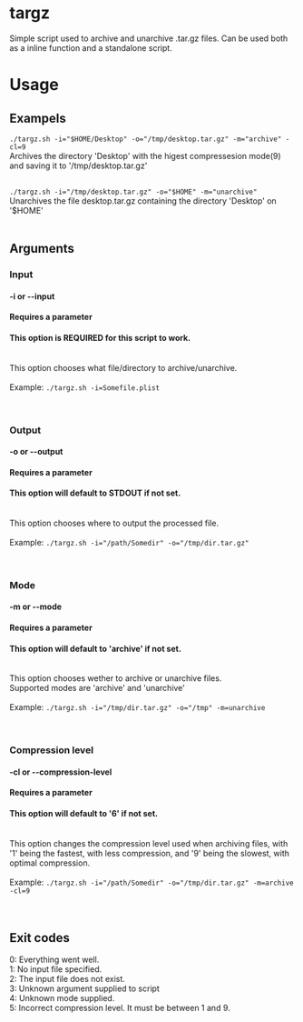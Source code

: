 # targz
Simple script used to archive and unarchive .tar.gz files. Can be used both as a inline function and a standalone script.

# Usage
## Exampels
`./targz.sh -i="$HOME/Desktop" -o="/tmp/desktop.tar.gz" -m="archive" -cl=9`<br>
Archives the directory 'Desktop' with the higest compressesion mode(9) and saving it to '/tmp/desktop.tar.gz'<br>
<br>

`./targz.sh -i="/tmp/desktop.tar.gz" -o="$HOME" -m="unarchive"`<br>
Unarchives the file desktop.tar.gz containing the directory 'Desktop' on '$HOME'<br>
<br>

## Arguments

### Input
#### -i or --input
#### Requires a parameter
#### This option is REQUIRED for this script to work.
<br>This option chooses what file/directory to archive/unarchive.<br><br>
Example: `./targz.sh -i=Somefile.plist`
<br><br><br>

### Output
#### -o or --output
#### Requires a parameter
#### This option will default to STDOUT if not set.
<br>This option chooses where to output the processed file.<br><br>
Example: `./targz.sh -i="/path/Somedir" -o="/tmp/dir.tar.gz"`
<br><br><br>

### Mode
#### -m or --mode
#### Requires a parameter
#### This option will default to 'archive' if not set.
<br>This option chooses wether to archive or unarchive files.<br>
Supported modes are 'archive' and 'unarchive'<br><br>
Example: `./targz.sh -i="/tmp/dir.tar.gz" -o="/tmp" -m=unarchive`
<br><br><br>

### Compression level
#### -cl or --compression-level
#### Requires a parameter
#### This option will default to '6' if not set.
<br>This option changes the compression level used when archiving files, with '1' being the fastest, with less compression, and '9' being the slowest, with optimal compression.<br><br>
Example: `./targz.sh -i="/path/Somedir" -o="/tmp/dir.tar.gz" -m=archive -cl=9`
<br><br><br>

## Exit codes
0: Everything went well.<br>
1: No input file specified.<br>
2: The input file does not exist.<br>
3: Unknown argument supplied to script<br>
4: Unknown mode supplied.<br>
5: Incorrect compression level. It must be between 1 and 9.
